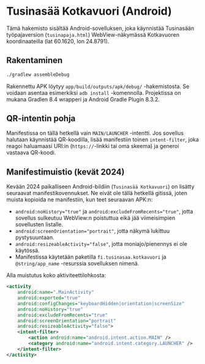 # Tusinasää Kotkavuori (Android)

Tämä hakemisto sisältää Android-sovelluksen, joka käynnistää Tusinasään työpajaversion
(`tusinapaja.html`) WebView-näkymässä Kotkavuoren koordinaateilla (lat 60.1620, lon 24.8791).

## Rakentaminen

```bash
./gradlew assembleDebug
```

Rakennettu APK löytyy `app/build/outputs/apk/debug/` -hakemistosta. Se voidaan asentaa
esimerkiksi `adb install` -komennolla. Projektissa on mukana Gradlen 8.4 wrapperi ja
Android Gradle Plugin 8.3.2.

## QR-intentin pohja

Manifestissa on tällä hetkellä vain `MAIN/LAUNCHER` -intentti. Jos sovellus halutaan
käynnistää QR-koodilla, lisää manifestiin toinen `intent-filter`, joka reagoi haluamaasi
URI:in (`https://`-linkki tai oma skeema) ja generoi vastaava QR-koodi.

## Manifestimuistio (kevät 2024)

Kevään 2024 paikalliseen Android-bildiin (`Tusinasää Kotkavuori`) on lisätty seuraavat
manifestikovennukset. Ne eivät ole tällä hetkellä gitissä, joten muista kopioida ne
manifestiin, kun teet seuraavan APK:n:

- `android:noHistory="true"` ja `android:excludeFromRecents="true"`, jotta sovellus
  sulkeutuu WebView:n poistuttua eikä jää viimeisimpien sovellusten listalle.
- `android:screenOrientation="portrait"`, jotta näkymä lukittuu pystysuuntaan.
- `android:resizeableActivity="false"`, jotta moniajo/pienennys ei ole käytössä.
- Manifestissa käytetään paketilla `fi.tusinasaa.kotkavuori` ja
  `@string/app_name` -resurssia sovelluksen nimenä.

Alla muistutus koko aktiviteettilohkosta:

```xml
<activity
    android:name=".MainActivity"
    android:exported="true"
    android:configChanges="keyboardHidden|orientation|screenSize"
    android:noHistory="true"
    android:excludeFromRecents="true"
    android:screenOrientation="portrait"
    android:resizeableActivity="false">
    <intent-filter>
        <action android:name="android.intent.action.MAIN" />
        <category android:name="android.intent.category.LAUNCHER" />
    </intent-filter>
</activity>
```
